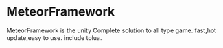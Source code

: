 # MeteorFramework
MeteorFramework is the unity Complete solution to all type game.
fast,hot update,easy to use.
include tolua.
